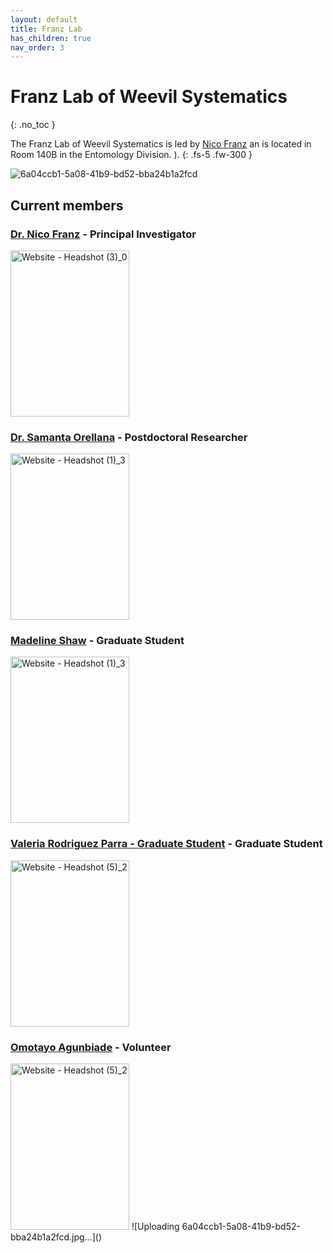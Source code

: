 ```yaml
---
layout: default
title: Franz Lab
has_children: true
nav_order: 3
---
```


# Franz Lab of Weevil Systematics
{: .no_toc }

The Franz Lab of Weevil Systematics is led by [Nico Franz](https://biodiversity.ku.edu/people/nico-franz) an is located in Room 140B in the Entomology Division.
).
{: .fs-5 .fw-300 }

![6a04ccb1-5a08-41b9-bd52-bba24b1a2fcd](https://github.com/user-attachments/assets/1482d9f6-6707-4126-a50a-2acea1d7751b)

## Current members

### [Dr. Nico Franz](https://biodiversity.ku.edu/people/nico-franz) - Principal Investigator

<img width="190" height="266" alt="Website - Headshot (3)_0" src="https://github.com/user-attachments/assets/99487510-c055-4c38-8cdc-c514cef23bb3" />

### [Dr. Samanta Orellana](https://biodiversity.ku.edu/people/samanta-orellana) - Postdoctoral Researcher
<img width="190" height="266" alt="Website - Headshot (1)_3" src="https://github.com/user-attachments/assets/08e993dc-b105-4be4-a91a-2e06b2bc9ea3" />

### [Madeline Shaw](https://eeb.ku.edu/people/shaw-madeline) - Graduate Student

<img width="190" height="266" alt="Website - Headshot (1)_3" src="https://github.com/user-attachments/assets/057975c2-5075-4e21-84b7-7defa961948f" />

### [Valeria Rodriguez Parra - Graduate Student](https://biodiversity.ku.edu/people/valeria-rodriguez-parra) - Graduate Student
<img width="190" height="266" alt="Website - Headshot (5)_2" src="https://github.com/user-attachments/assets/8d47f5b0-4a5b-4ec2-a28a-9fcdf88099af" />

### [Omotayo Agunbiade](https://museumstudies.ku.edu/people/omotayo-agunbiade) - Volunteer 
<img width="190" height="266" alt="Website - Headshot (5)_2" src="https://github.com/user-attachments/assets/18b7b595-3555-493f-9368-fbcd5eb51b1f" />
![Uploading 6a04ccb1-5a08-41b9-bd52-bba24b1a2fcd.jpg…]()

